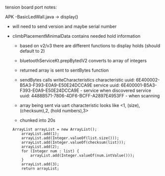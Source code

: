 tension board port notes:

APK
-BasicLedWall.java
    -> display()

- will need to send version and maybe serial number

- climbPlacementMinimalData contains needed hold information
    - based on v2/v3 there are different functions to display holds (should default to 2)
    - bluetoothServiceKt.prepBytedV2 converts to array of integers
    - returned array is sent to sentBytes function
    - sendBytes calls writeCharacteristics 
        characteristic uuid: 6E400002-B5A3-F393-E0A9-E50E24DCCA9E
        service uuid: 6E400001-B5A3-F393-E0A9-E50E24DCCA9E - service when discovered
        service uuid: 4488B571-7806-4DF6-BCFF-A2897E4953FF - when scanning


    - array being sent via uart characteristic looks like <1, (size), (checksum),2, (hold numbers),3>
    - chunked into 20s
    ``` 
    ArrayList arrayList = new ArrayList();
        arrayList.add(1);
        arrayList.add(Integer.valueOf(list.size()));
        arrayList.add(Integer.valueOf(checksum(list)));
        arrayList.add(2);
        for (Integer num : list) {
            arrayList.add(Integer.valueOf(num.intValue()));
        }
        arrayList.add(3);
        return arrayList;
        
     ```